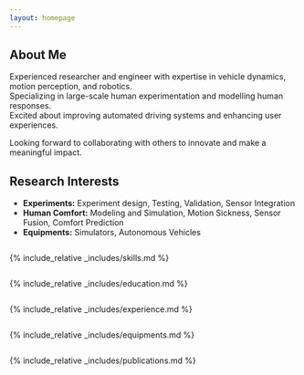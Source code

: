 ```yaml
---
layout: homepage
---
```


## About Me

Experienced researcher and engineer with expertise in vehicle dynamics, motion perception, and robotics. <br />
Specializing in large-scale human experimentation and modelling human responses.<br />
Excited about improving automated driving systems and enhancing user experiences.<br />
<!-- My passion for climbing mountains reflects my qualities as it demands —<br />
patience for the ascent, respect for nature, and integrity in overcoming challenges.<br /> -->
Looking forward to collaborating with others to innovate and make a meaningful impact.<br />

<p style="margin:2em;"></p>

## Research Interests

- **Experiments:** Experiment design, Testing, Validation, Sensor Integration
- **Human Comfort:** Modeling and Simulation, Motion Sickness, Sensor Fusion, Comfort Prediction
- **Equipments:** Simulators, Autonomous Vehicles

<p style="margin:2em;"></p>

<!-- ## News

- **[Feb. 2020]** Our paper about incremental learning is accepted to CVPR 2020.
- **[Feb. 2020]** We will host the ACM Multimedia Asia 2020 conference in Singapore!
- **[Sept. 2019]** Our paper about few-shot learning is accepted to NeurIPS 2019.
- **[Mar. 2019]** Our paper about few-shot learning is accepted to CVPR 2019. -->




{% include_relative _includes/skills.md %} 
<p style="margin:2em;"></p>

{% include_relative _includes/education.md %}
<p style="margin:2em;"></p>

{% include_relative _includes/experience.md %}
<p style="margin:2em;"></p>

{% include_relative _includes/equipments.md %}
<p style="margin:2em;"></p>

{% include_relative _includes/publications.md %}



